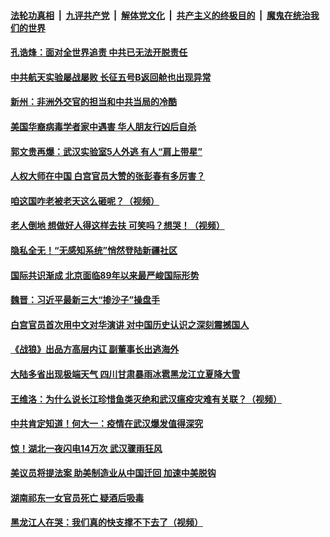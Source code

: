 

####  [法轮功真相](../../../../basic/blob/master/README.md?t=05070331) &nbsp;|&nbsp; [九评共产党](../../../../9ping.md/blob/master/README.md?t=05070331) &nbsp;|&nbsp; [解体党文化](../../../../jtdwh.md/blob/master/README.md?t=05070331)  &nbsp;|&nbsp; [共产主义的终极目的](../../../../gczydzjmd.md/blob/master/README.md?t=05070331) &nbsp;|&nbsp; [魔鬼在统治我们的世界](../../../../mgztzwmdsj.md/blob/master/README.md?t=05070331) 

#### [孔诰烽：面对全世界追责  中共已无法开脱责任](../pages/soh5/375640.md?t=05070331) 
#### [中共航天实验屡战屡败 长征五号B返回舱也出现异常](../pages/soh5/375643.md?t=05070331) 
#### [新州：非洲外交官的担当和中共当局的冷酷](../pages/soh5/375619.md?t=05070331) 
#### [美国华裔病毒学者家中遇害 华人朋友行凶后自杀](../pages/soh5/375580.md?t=05070331) 
#### [郭文贵再爆：武汉实验室5人外逃 有人“肩上带星”](../pages/soh5/375565.md?t=05070331) 
#### [人权大师在中国 白宫官员大赞的张彭春有多厉害？](../pages/soh5/375541.md?t=05070331) 
#### [咱这国咋老被老天这么砸呢？（视频）](../pages/soh5/375538.md?t=05070331) 
#### [老人倒地  想做好人得这样去扶  可笑吗？想哭！（视频）](../pages/soh5/375535.md?t=05070331) 
#### [隐私全无！“无感知系统”悄然登陆新疆社区](../pages/soh5/375520.md?t=05070331) 
#### [国际共识渐成 北京面临89年以来最严峻国际形势](../pages/soh5/375523.md?t=05070331) 
#### [魏晋：习近平最新三大“掺沙子”操盘手](../pages/soh5/375508.md?t=05070331) 
#### [白宫官员首次用中文对华演讲 对中国历史认识之深刻震撼国人](../pages/soh5/375349.md?t=05070331) 
#### [《战狼》出品方高层内讧 副董事长出逃海外](../pages/soh5/375475.md?t=05070331) 
#### [大陆多省出现极端天气 四川甘肃暴雨冰雹黑龙江立夏降大雪](../pages/soh5/375469.md?t=05070331) 
#### [王维洛：为什么说长江珍惜鱼类灭绝和武汉瘟疫灾难有关联？（视频）](../pages/soh5/375448.md?t=05070331) 
#### [中共肯定知道！何大一：疫情在武汉爆发值得深究](../pages/soh5/375379.md?t=05070331) 
#### [惊！湖北一夜闪电14万次 武汉骤雨狂风](../pages/soh5/375385.md?t=05070331) 
#### [美议员将提法案 助美制造业从中国迁回 加速中美脱钩](../pages/soh5/375358.md?t=05070331) 
#### [ 湖南祁东一女官员死亡  疑酒后吸毒](../pages/soh5/375283.md?t=05070331) 
#### [黑龙江人在哭：我们真的快支撑不下去了（视频）](../pages/soh5/375325.md?t=05070331) 
